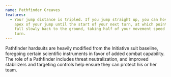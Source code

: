 ```yaml
---
name: Pathfinder Greaves
features:
  - Your jump distance is tripled. If you jump straight up, you can hover at the
    apex of your jump until the start of your next turn, at which point, you
    fall slowly back to the ground, taking half of your movement speed for this
    turn.
---
```

Pathfinder hardsuits are heavily modified from the Initiative suit baseline, foregoing certain scientific instruments in favor of added combat capability. The role of a Pathfinder includes threat neutralization, and improved stabilizers and targeting controls help ensure they can protect his or her team.
